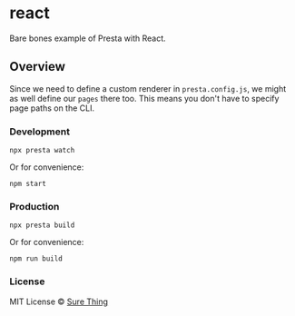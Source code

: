 # react

Bare bones example of Presta with React.

## Overview

Since we need to define a custom renderer in `presta.config.js`, we might as
well define our `pages` there too. This means you don't have to specify page
paths on the CLI.

### Development

```
npx presta watch
```

Or for convenience:

```
npm start
```

### Production

```
npx presta build
```

Or for convenience:

```
npm run build
```

### License

MIT License © [Sure Thing](https://github.com/sure-thing)
